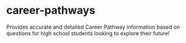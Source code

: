 # career-pathways

Provides accurate and detailed Career Pathway information based on questions for high school students looking to explore their future!
